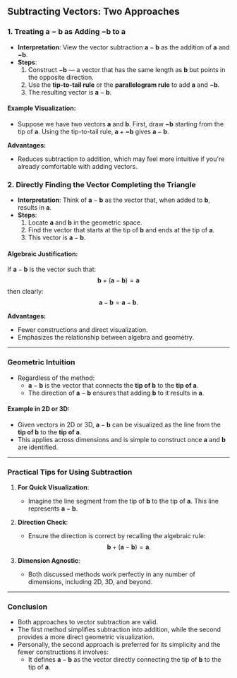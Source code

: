 ## Subtracting Vectors: Two Approaches

### 1. Treating $\mathbf{a} - \mathbf{b}$ as Adding $\mathbf{-b}$ to $\mathbf{a}$

- **Interpretation**: View the vector subtraction $\mathbf{a} - \mathbf{b}$ as the addition of $\mathbf{a}$ and $\mathbf{-b}$.
- **Steps**:
  1. Construct $\mathbf{-b}$ — a vector that has the same length as $\mathbf{b}$ but points in the opposite direction.
  2. Use the **tip-to-tail rule** or the **parallelogram rule** to add $\mathbf{a}$ and $\mathbf{-b}$.
  3. The resulting vector is $\mathbf{a} - \mathbf{b}$.

#### Example Visualization:
- Suppose we have two vectors $\mathbf{a}$ and $\mathbf{b}$. First, draw $\mathbf{-b}$ starting from the tip of $\mathbf{a}$. Using the tip-to-tail rule, $\mathbf{a} + \mathbf{-b}$ gives $\mathbf{a} - \mathbf{b}$.

**Advantages:**
- Reduces subtraction to addition, which may feel more intuitive if you're already comfortable with adding vectors.

### 2. Directly Finding the Vector Completing the Triangle

- **Interpretation**: Think of $\mathbf{a} - \mathbf{b}$ as the vector that, when added to $\mathbf{b}$, results in $\mathbf{a}$.
- **Steps**:
  1. Locate $\mathbf{a}$ and $\mathbf{b}$ in the geometric space.
  2. Find the vector that starts at the tip of $\mathbf{b}$ and ends at the tip of $\mathbf{a}$.
  3. This vector is $\mathbf{a} - \mathbf{b}$.

#### Algebraic Justification:
If $\mathbf{a} - \mathbf{b}$ is the vector such that:
$$
\mathbf{b} + (\mathbf{a} - \mathbf{b}) = \mathbf{a}
$$
then clearly:
$$
\mathbf{a} - \mathbf{b} = \mathbf{a} - \mathbf{b}.
$$

**Advantages:**
- Fewer constructions and direct visualization.
- Emphasizes the relationship between algebra and geometry.

---

### Geometric Intuition

- Regardless of the method:
  - $\mathbf{a} - \mathbf{b}$ is the vector that connects the **tip of $\mathbf{b}$** to the **tip of $\mathbf{a}$**.
  - The direction of $\mathbf{a} - \mathbf{b}$ ensures that adding $\mathbf{b}$ to it results in $\mathbf{a}$.

#### Example in 2D or 3D:
- Given vectors in 2D or 3D, $\mathbf{a} - \mathbf{b}$ can be visualized as the line from the **tip of $\mathbf{b}$** to the **tip of $\mathbf{a}$**.
- This applies across dimensions and is simple to construct once $\mathbf{a}$ and $\mathbf{b}$ are identified.

---

### Practical Tips for Using Subtraction

1. **For Quick Visualization**:
   - Imagine the line segment from the tip of $\mathbf{b}$ to the tip of $\mathbf{a}$. This line represents $\mathbf{a} - \mathbf{b}$.

2. **Direction Check**:
   - Ensure the direction is correct by recalling the algebraic rule:
     $$
     \mathbf{b} + (\mathbf{a} - \mathbf{b}) = \mathbf{a}.
     $$

3. **Dimension Agnostic**:
   - Both discussed methods work perfectly in any number of dimensions, including 2D, 3D, and beyond.

---

### Conclusion

- Both approaches to vector subtraction are valid. 
- The first method simplifies subtraction into addition, while the second provides a more direct geometric visualization.
- Personally, the second approach is preferred for its simplicity and the fewer constructions it involves:
  - It defines $\mathbf{a} - \mathbf{b}$ as the vector directly connecting the tip of $\mathbf{b}$ to the tip of $\mathbf{a}$.
